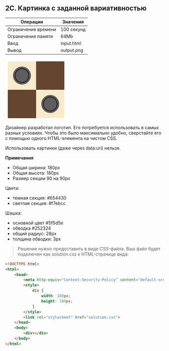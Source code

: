 ## 2C. Картинка с заданной вариативностью

Операции | Значения  
---|---
Ограничение времени | 100 секунд
Ограничение памяти | 64Mb
Ввод | input.html
Вывод | output.png

![](/2018_front/2C/statement-image.png)

Дизайнер разработал логотип. Его потребуется использовать в самых разных условиях. Чтобы это было максимально удобно, сверстайте его с помощью одного HTML-элемента на чистом CSS.

Использовать картинки (даже через data:uri) нельзя.

**Примечания**

- Общая ширина: 180px
- Общая высота: 180px
- Размер секции 90 на 90px

Цвета:

- темная секция: #654430
- светлая секция: #f7ebcc

Шашка:

- основной цвет #5f5d5e
- обводка #252324
- общий радиус: 28px
- толщина обводки: 3px

>Решение нужно предоставить в виде CSS-файла.
Ваш файл будет подключен как solution.css к HTML-странице вида:

```html
<!DOCTYPE html>  
<html>  
    <head>  
        <meta http-equiv="Content-Security-Policy" content="default-src ’self’; style-src ’unsafe-inline’ ’self’"/>  
        <style>  
            div {  
                width: 180px;  
                height: 180px;  
            }  
        </style>  
        <link rel="stylesheet" href="solution.css">  
    </head>  
    <body>  
        <div></div>  
    </body>  
</html>
```
